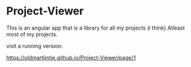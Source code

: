 # Project-Viewer
This is an angular app that is a library for all my projects (i think) Atleast most of my projects.

visit a running version:

https://oldmartijntje.github.io/Project-Viewer/page/1
